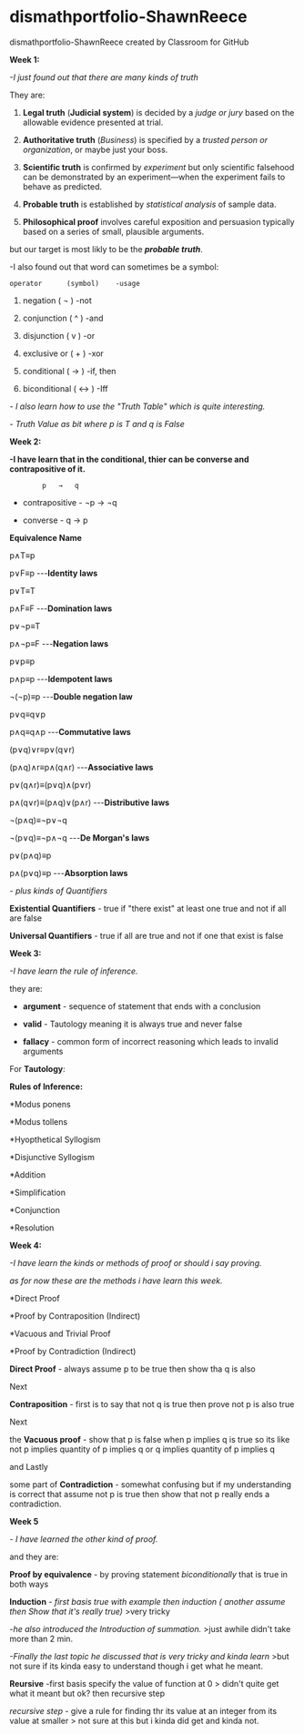 # dismathportfolio-ShawnReece
dismathportfolio-ShawnReece created by Classroom for GitHub

**Week 1:**

*-I just found out that there are many kinds of truth*

They are:

1. **Legal truth** (**Judicial system**) is decided by a *judge or jury* based on the allowable evidence presented at trial.

2. **Authoritative truth** (*Business*) is specified by a *trusted person or organization*, or maybe just your boss.

3. **Scientific truth** is confirmed by *experiment* but only scientific falsehood can be demonstrated by an experiment—when the experiment fails to behave as predicted.

4. **Probable truth** is established by *statistical analysis* of sample data.

5. **Philosophical proof** involves careful exposition and persuasion typically based on a series of small, plausible arguments.

but our target is most likly to be the **_probable truth_**.

-I also found out that word can sometimes be a symbol:

    operator      (symbol)    -usage

1. negation ( ¬ )        -not

2. conjunction      ( ^ )         -and

3. disjunction      ( v )        -or

4. exclusive or     ( + )         -xor

5. conditional      ( 	→	 )     -if, then

6. biconditional   ( 	↔	 )      -Iff

*- I also learn how to use the "Truth Table" which is quite interesting.*

*- Truth Value as bit where p is T and q is False*

**Week 2:**

**-I have learn that in the conditional, thier can be converse and contrapositive of it.**

            p	→	q

* contrapositive - ¬p	→  ¬q

* converse - q	→	p

**Equivalence	Name**

p∧T≡p

p∨F≡p	     ---**Identity laws**


p∨T≡T

p∧F≡F	     ---**Domination laws**


p∨¬p≡T

p∧¬p≡F	     ---**Negation laws**


p∨p≡p

p∧p≡p	     ---**Idempotent laws**


¬(¬p)≡p	     ---**Double negation law**


p∨q≡q∨p

p∧q≡q∧p	     ---**Commutative laws**


(p∨q)∨r≡p∨(q∨r)

(p∧q)∧r≡p∧(q∧r)	     ---**Associative laws**


p∨(q∧r)≡(p∨q)∧(p∨r)

p∧(q∨r)≡(p∧q)∨(p∧r)	     ---**Distributive laws**


¬(p∧q)≡¬p∨¬q

¬(p∨q)≡¬p∧¬q	     ---**De Morgan's laws**


p∨(p∧q)≡p

p∧(p∨q)≡p	     ---**Absorption laws**

*- plus kinds of Quantifiers*

**Existential Quantifiers** - true if "there exist" at least one true and not if all are false

**Universal Quantifiers** - true if all are true and not if one that exist is false


**Week 3:**

*-I have learn the rule of inference.*

they are:

* **argument** - sequence of statement that ends with a conclusion

* **valid** -  Tautology meaning it is always true and never false

* **fallacy** - common form of incorrect reasoning which leads to invalid arguments


For **Tautology**:

**Rules of Inference:**

*Modus ponens

*Modus tollens

*Hyopthetical Syllogism

*Disjunctive Syllogism

*Addition

*Simplification

*Conjunction

*Resolution


**Week 4:**

*-I have learn the kinds or methods of proof or should i say proving.*

*as for now these are the methods i have learn this week.*

*Direct Proof

*Proof by Contraposition (Indirect)

*Vacuous and Trivial Proof

*Proof by Contradiction (Indirect)


**Direct Proof** - always assume p to be true then show tha q is also

Next

**Contraposition** - first is to say that not q is true then prove not p is also true

Next

the **Vacuous proof** - show that p is false when p implies q is true so its like not p implies quantity of p implies q or q implies quantity of p implies q

and Lastly 

some part of **Contradiction** - somewhat confusing but if my understanding is correct that assume not p is true then show that not p really ends a contradiction.

**Week 5**

*- I have learned the other kind of proof.*

and they are:

**Proof by equivalence** - by proving statement *biconditionally* that is true in both ways

**Induction** - *first basis true with example  then induction ( another assume then Show that it's really true)* >very tricky

*-he also introduced the _Introduction of summation_.* >just awhile didn't take more than 2 min.

*-Finally the last topic he discussed that is very tricky and kinda learn* >but not sure if its kinda easy to understand though i get what he meant.

**Reursive** -first basis specify the value of function at 0 > didn't quite get what it meant but ok? then recursive step

*recursive step* - give a rule for finding thr its value at an integer from its value at smaller > not sure at this but i kinda did get and kinda not.



